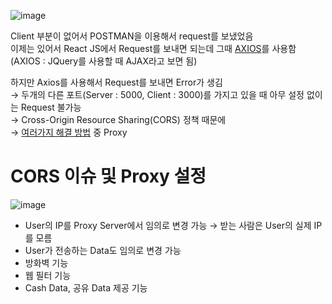 ![image](https://user-images.githubusercontent.com/46713032/90951848-8b837980-e499-11ea-85a9-0a3517346a54.png)

Client 부분이 없어서 POSTMAN을 이용해서 request를 보냈었음  
이제는 있어서 React JS에서 Request를 보내면 되는데 그때 [AXIOS](https://github.com/axios/axios)를 사용함 (AXIOS : JQuery를 사용할 때 AJAX라고 보면 됨)  
  

하지만 Axios를 사용해서 Request를 보내면 Error가 생김  
→ 두개의 다른 포트(Server : 5000, Client : 3000)를 가지고 있을 때 아무 설정 없이는 Request 불가능  
→ Cross-Origin Resource Sharing(CORS) 정책 때문에  
→ [여러가지 해결 방법](https://medium.com/@dtkatz/3-ways-to-fix-the-cors-error-and-how-access-control-allow-origin-works-d97d55946d9) 중 Proxy  
  

# CORS 이슈 및 Proxy 설정

![image](https://user-images.githubusercontent.com/46713032/90951861-afdf5600-e499-11ea-8223-b276910f4775.png)
- User의 IP를 Proxy Server에서 임의로 변경 가능 → 받는 사람은 User의 실제 IP를 모름
- User가 전송하는 Data도 임의로 변경 가능
- 방화벽 기능
- 웹 필터 기능
- Cash Data, 공유 Data 제공 기능
